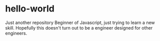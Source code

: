 # hello-world
Just another repository
Beginner of Javascript, just trying to learn a new skill.
Hopefully this doesn't turn out to be a engineer designed for other engineers.
